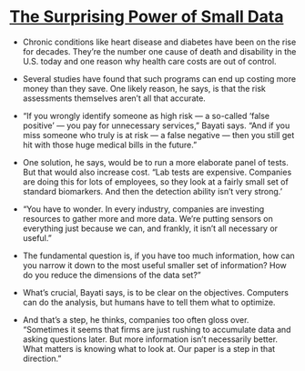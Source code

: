 # [The Surprising Power of Small Data](https://www.gsb.stanford.edu/insights/surprising-power-small-data)

* Chronic conditions like heart disease and diabetes have been on the rise for decades. They’re the number one cause of death and disability in the U.S. today and one reason why health care costs are out of control.

* Several studies have found that such programs can end up costing more money than they save. One likely reason, he says, is that the risk assessments themselves aren’t all that accurate.

* “If you wrongly identify someone as high risk — a so-called ‘false positive’ — you pay for unnecessary services,” Bayati says. “And if you miss someone who truly is at risk — a false negative — then you still get hit with those huge medical bills in the future.”

* One solution, he says, would be to run a more elaborate panel of tests. But that would also increase cost. “Lab tests are expensive. Companies are doing this for lots of employees, so they look at a fairly small set of standard biomarkers. And then the detection ability isn’t very strong.’

* “You have to wonder. In every industry, companies are investing resources to gather more and more data. We’re putting sensors on everything just because we can, and frankly, it isn’t all necessary or useful.”

* The fundamental question is, if you have too much information, how can you narrow it down to the most useful smaller set of information? How do you reduce the dimensions of the data set?”

* What’s crucial, Bayati says, is to be clear on the objectives. Computers can do the analysis, but humans have to tell them what to optimize.

* And that’s a step, he thinks, companies too often gloss over. “Sometimes it seems that firms are just rushing to accumulate data and asking questions later. But more information isn’t necessarily better. What matters is knowing what to look at. Our paper is a step in that direction.”